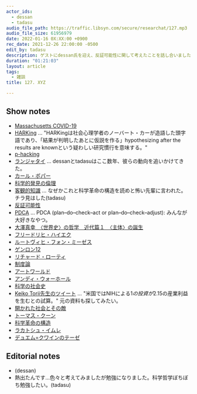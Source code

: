 ```yaml
---
actor_ids:
  - dessan
  - tadasu
audio_file_path: https://traffic.libsyn.com/secure/researchat/127.mp3
audio_file_size: 61956979
date: 2022-01-16 0X:XX:00 +0900
rec_date: 2021-12-26 22:00:00 -0500
edit_by: tadasu
description: ゲストにdessan氏を迎え、反証可能性に関して考えたことを話し合いました。
duration: "01:21:03"
layout: article
tags:
  - 雑談
title: 127. XYZ

---
```


## Show notes
- [Massachusetts COVID-19](https://www.mass.gov/covid-19-updates-and-information)
- [HARKing](https://ja.wikipedia.org/wiki/HARKing) ... "HARKingは社会心理学者のノーバート・カーが造語した頭字語であり、「結果が判明したあとに仮説を作る」hypothesizing after the results are knownという疑わしい研究慣行を意味する。"
- [p-hacking](https://en.wikipedia.org/wiki/Data_dredging)
- [ランジャタイ](https://ja.wikipedia.org/wiki/%E3%83%A9%E3%83%B3%E3%82%B8%E3%83%A3%E3%82%BF%E3%82%A4) ... dessanとtadasuはここ数年、彼らの動向を追いかけてきた。
- [カール・ポパー](https://ja.wikipedia.org/wiki/%E3%82%AB%E3%83%BC%E3%83%AB%E3%83%BB%E3%83%9D%E3%83%91%E3%83%BC)
- [科学的発見の倫理](https://www.amazon.co.jp/dp/4769902549)
- [客観的知識](https://www.amazon.co.jp/dp/4833290014/) ... なぜかこれと科学革命の構造を読めと怖い先輩に言われた。チラ見はした(tadasu)
- [反証可能性](https://ja.wikipedia.org/wiki/%E5%8F%8D%E8%A8%BC%E5%8F%AF%E8%83%BD%E6%80%A7)
- [PDCA](https://en.wikipedia.org/wiki/PDCA) ... PDCA (plan–do–check–act or plan–do–check–adjust): みんなが大好きなやつ。
- [大澤真幸　〈世界史〉の哲学　近代篇１　〈主体〉の誕生](https://www.amazon.co.jp/gp/product/B093WJJGZP?notRedirectToSDP=1)
- [フリードリヒ・ハイエク](https://ja.wikipedia.org/wiki/%E3%83%95%E3%83%AA%E3%83%BC%E3%83%89%E3%83%AA%E3%83%92%E3%83%BB%E3%83%8F%E3%82%A4%E3%82%A8%E3%82%AF)
- [ルートヴィヒ・フォン・ミーゼス](https://ja.wikipedia.org/wiki/%E3%83%AB%E3%83%BC%E3%83%88%E3%83%B4%E3%82%A3%E3%83%92%E3%83%BB%E3%83%95%E3%82%A9%E3%83%B3%E3%83%BB%E3%83%9F%E3%83%BC%E3%82%BC%E3%82%B9)
- [ゲンロン12](https://genron.co.jp/shop/products/detail/587)
- [リチャード・ローティ](https://ja.wikipedia.org/wiki/%E3%83%AA%E3%83%81%E3%83%A3%E3%83%BC%E3%83%89%E3%83%BB%E3%83%AD%E3%83%BC%E3%83%86%E3%82%A3)
- [制度論](https://artscape.jp/artword/index.php/ref_words/%E5%88%B6%E5%BA%A6%E8%AB%96)
- [アートワールド](https://artscape.jp/artword/index.php/%E3%82%A2%E3%83%BC%E3%83%88%E3%83%AF%E3%83%BC%E3%83%AB%E3%83%89)
- [アンディ・ウォーホール](https://ja.wikipedia.org/wiki/%E3%82%A2%E3%83%B3%E3%83%87%E3%82%A3%E3%83%BB%E3%82%A6%E3%82%A9%E3%83%BC%E3%83%9B%E3%83%AB)
- [科学の社会史](https://www.amazon.co.jp/dp/B07MKKCXH3)
- [Keiko Torii先生のツイート](https://twitter.com/KeikoUTorii/status/961049956822933505) ... "米国ではNIHによる$1の投資が$2.15の産業利益を生むとの試算。" 元の資料も探してみたい。
- [開かれた社会とその敵](https://www.amazon.co.jp/dp/4624010523)
- [トーマス・クーン](https://ja.wikipedia.org/wiki/%E3%83%88%E3%83%BC%E3%83%9E%E3%82%B9%E3%83%BB%E3%82%AF%E3%83%BC%E3%83%B3)
- [科学革命の構造](https://www.amazon.co.jp/dp/4622016672)
- [ラカトシュ・イムレ](https://ja.wikipedia.org/wiki/%E3%83%A9%E3%82%AB%E3%83%88%E3%82%B7%E3%83%A5%E3%83%BB%E3%82%A4%E3%83%A0%E3%83%AC)
- [デュエム=クワインのテーゼ](https://ja.wikipedia.org/wiki/%E3%83%87%E3%83%A5%E3%82%A8%E3%83%A0-%E3%82%AF%E3%83%AF%E3%82%A4%E3%83%B3%E3%83%BB%E3%83%86%E3%83%BC%E3%82%BC)

## Editorial notes
- (dessan)
- 熱出たんです...色々と考えてみましたが勉強になりました。科学哲学ぼちぼち勉強したい。(tadasu)
